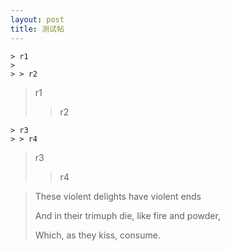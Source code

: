```yaml
---
layout: post
title: 测试帖
---
```

    > r1
    > 
    > > r2

> r1
> 
> > r2

    > r3
    > > r4

> r3
> > r4


> These violent delights have violent ends
>
> And in their trimuph die, like fire and powder,
>
> Which, as they kiss, consume.

